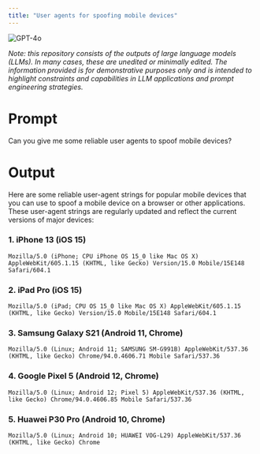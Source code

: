 ```yaml
---
title: "User agents for spoofing mobile devices"
---
```

![GPT-4o](https://img.shields.io/badge/GPT--4o-3333FF?style=for-the-badge&logo=openai&logoColor=white)



*Note: this repository consists of the outputs of large language models (LLMs). In many cases, these are unedited or minimally edited. The information provided is for demonstrative purposes only and is intended to highlight constraints and capabilities in LLM applications and prompt engineering strategies.*


# Prompt

Can you give me some reliable user agents to spoof mobile devices?

# Output

Here are some reliable user-agent strings for popular mobile devices that you can use to spoof a mobile device on a browser or other applications. These user-agent strings are regularly updated and reflect the current versions of major devices:

### 1. **iPhone 13 (iOS 15)**
   ```plaintext
   Mozilla/5.0 (iPhone; CPU iPhone OS 15_0 like Mac OS X) AppleWebKit/605.1.15 (KHTML, like Gecko) Version/15.0 Mobile/15E148 Safari/604.1
   ```

### 2. **iPad Pro (iOS 15)**
   ```plaintext
   Mozilla/5.0 (iPad; CPU OS 15_0 like Mac OS X) AppleWebKit/605.1.15 (KHTML, like Gecko) Version/15.0 Mobile/15E148 Safari/604.1
   ```

### 3. **Samsung Galaxy S21 (Android 11, Chrome)**
   ```plaintext
   Mozilla/5.0 (Linux; Android 11; SAMSUNG SM-G991B) AppleWebKit/537.36 (KHTML, like Gecko) Chrome/94.0.4606.71 Mobile Safari/537.36
   ```

### 4. **Google Pixel 5 (Android 12, Chrome)**
   ```plaintext
   Mozilla/5.0 (Linux; Android 12; Pixel 5) AppleWebKit/537.36 (KHTML, like Gecko) Chrome/94.0.4606.85 Mobile Safari/537.36
   ```

### 5. **Huawei P30 Pro (Android 10, Chrome)**
   ```plaintext
   Mozilla/5.0 (Linux; Android 10; HUAWEI VOG-L29) AppleWebKit/537.36 (KHTML, like Gecko) Chrome